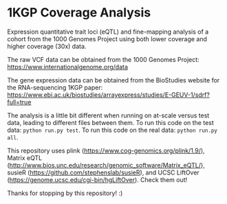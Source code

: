 # 1KGP Coverage Analysis
Expression quantitative trait loci (eQTL) and fine-mapping analysis of a cohort from the 1000 Genomes Project using both lower coverage and higher coverage (30x) data.

The raw VCF data can be obtained from the 1000 Genomes Project: https://www.internationalgenome.org/data

The gene expression data can be obtained from the BioStudies website for the RNA-sequencing 1KGP paper: https://www.ebi.ac.uk/biostudies/arrayexpress/studies/E-GEUV-1/sdrf?full=true

The analysis is a little bit different when running on at-scale versus test data, leading to different files between them. To run this code on the test data: ```python run.py test```. To run this code on the real data: ```python run.py all```.

This repository uses plink (https://www.cog-genomics.org/plink/1.9/), Matrix eQTL (http://www.bios.unc.edu/research/genomic_software/Matrix_eQTL/), susieR (https://github.com/stephenslab/susieR), and UCSC LiftOver (https://genome.ucsc.edu/cgi-bin/hgLiftOver). Check them out! 

Thanks for stopping by this repository! :)

